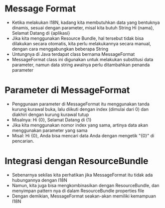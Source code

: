 # Message Format

- Ketika melakukan I18N, kadang kita membutuhkan data yang bentuknya dinamis, sesuai dengan parameter, misal kita butuh String Hi {nama}, Selamat Datang di {aplikasi}
- Jika kita menggunakan Resource Bundle, hal tersebut tidak bisa dilakukan secara otomatis, kita perlu melakukannya secara manual, dengan cara menggabungkan beberapa String
- Untungnya di Java terdapat class bernama MessageFormat
- MessageFormat class ini digunakan untuk melakukan substitusi data parameter, namun data string awalnya perlu ditambahkan penanda parameter

# Parameter di MessageFormat

- Penggunaan parameter di MessageFormat itu menggunakan tanda kurung kurawal buka, lalu diikuti dengan index (dimulai dari 0) dan diakhiri dengan kurung kurawal tutup
- Misalnya: Hi {0},  Selamat Datang di {1}
- Jika kita menggunakan nomor index yang sama, artinya data akan menggunakan parameter yang sama
- Misal: Hi {0}, Anda bisa mencari data Anda dengan mengetik "{0}" di pencarian.

# Integrasi dengan ResourceBundle

- Sebenarnya sekilas kita perhatikan jika MessageFormat itu tidak ada hubungannya dengan I18N
- Namun, kita juga bisa mengkombinasikan dengan ResourceBundle, dan menyimpan pattern nya di dalam ResourceBundle properties file
- Dengan demikian, MessageFormat seakan-akan memiliki kemampuan I18N